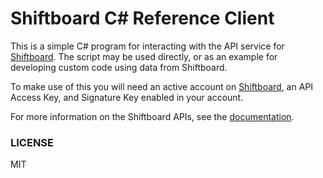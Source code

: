 # Shiftboard C# Reference Client

This is a simple C# program for interacting with the API service for [Shiftboard](https://shiftboard.com).
The script may be used directly, or as an example for developing custom code using data from Shiftboard.

To make use of this you will need an active account on [Shiftboard](https://shiftboard.com), an
API Access Key, and Signature Key enabled in your account.

For more information on the Shiftboard APIs, see the [documentation](http://www.shiftdata.com).

### LICENSE

MIT
